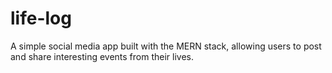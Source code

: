 # life-log
A simple social media app built with the MERN stack, allowing users to post and share interesting events from their lives.
